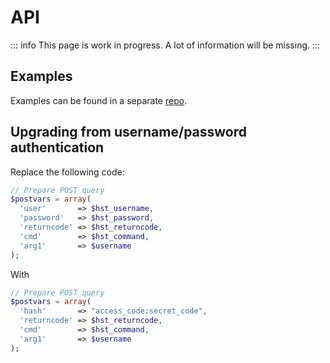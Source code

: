 # API

::: info
This page is work in progress. A lot of information will be missing.
:::

## Examples

Examples can be found in a separate [repo](https://github.com/hestiacp/hestiacp-api-examples).

## Upgrading from username/password authentication

Replace the following code:

```php
// Prepare POST query
$postvars = array(
  'user'       => $hst_username,
  'password'   => $hst_password,
  'returncode' => $hst_returncode,
  'cmd'        => $hst_command,
  'arg1'       => $username
);
```

With

```php
// Prepare POST query
$postvars = array(
  'hash'       => "access_code:secret_code",
  'returncode' => $hst_returncode,
  'cmd'        => $hst_command,
  'arg1'       => $username
);
```
